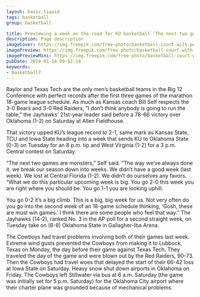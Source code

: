 ```yaml
---
layout: basic.liquid
tags: basketball
group: basketball

title: Previewing a week on the road for KU basketball ‘The next two games are monsters’
description: Page description
imageCover: https://img.freepik.com/free-photo/basketball-court-with-people-fan-sport-arena-render-3d-illustration_654080-1445.jpg?w=826&t=st=1705410783~exp=1705411383~hmac=f4ce59a8921afb22078d2494c684cd27be3c9d99ed8554bfbc167938ee63b7c6
imagePreview: https://img.freepik.com/free-photo/basketball-court-with-people-fan-sport-arena-render-3d-illustration_654080-1445.jpg?t=st=1705410765~exp=1705411365~hmac=c389632cd780a9a57d524b8fb3ea3e1c75f67c3b4aa9471bf90ea42519f2c724
imagePreviewMini: https://img.freepik.com/free-photo/basketball-court-with-people-fan-sport-arena-render-3d-illustration_654080-1445.jpg?t=st=1705410765~exp=1705411365~hmac=c389632cd780a9a57d524b8fb3ea3e1c75f67c3b4aa9471bf90ea42519f2c724
pubDate: 2024-01-16 09:52:14
keywords:
- Basketball7
---
```


Baylor and Texas Tech are the only men’s basketball teams in the Big 12 Conference with perfect records after the first three games of the marathon 18-game league schedule. As much as Kansas coach Bill Self respects the 3-0 Bears and 3-0 Red Raiders, “I don’t think anybody is going to run the table,” the Jayhawks’ 21st-year leader said before a 78-66 victory over Oklahoma (1-2) on Saturday at Allen Fieldhouse.

That victory upped KU’s league record to 2-1, same mark as Kansas State, TCU and Iowa State heading into a week that sends KU to Oklahoma State (0-3) on Tuesday for an 8 p.m. tip and West Virginia (1-2) for a 3 p.m. Central contest on Saturday. 

“The next two games are monsters,” Self said. “The way we’ve always done it, we break our season down into weeks. We didn’t have a good week (last week). We lost at Central Florida (1-2). We didn’t do ourselves any favors. “What we do this particular upcoming week is big. You go 2-0 this week you are right where you should be. You go 1-1 you are looking uphill. 

You go 0-2 it’s a big climb. This is a big, big week for us. Not very often do you go into the second week of an 18-game schedule thinking, ‘Gosh, these are must win games.’ I think there are some people who feel that way.” The Jayhawks (14-2), ranked No. 3 in the AP poll for a second straight week, on Tuesday take on (8-8) Oklahoma State in Gallagher-Iba Arena.

The Cowboys had travel problems involving both of their games last week. Extreme wind gusts prevented the Cowboys from making it to Lubbock, Texas on Monday, the day before their game against Texas Tech. They traveled the day of the game and were blown out by the Red Raiders, 90-73. Then the Cowboys had travel woes that delayed the start of their 66-42 loss at Iowa State on Saturday. Heavy snow shut down airports in Oklahoma on Friday. The Cowboys left Stillwater via bus at 6 a.m. Saturday (the game was initially set for 5 p.m. Saturday) for the Oklahoma City airport where their charter plane was grounded because of mechanical problems.
